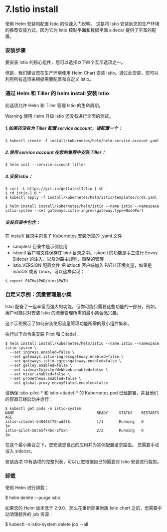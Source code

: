 # 7.Istio install
使用 Helm 安装和配置 Istio 的快速入门说明。 这是将 Istio 安装到您的生产环境的推荐安装方式，因为它为 Istio 控制平面和数据平面 sidecar 提供了丰富的配置。

### 安装步骤
要安装 Istio 的核心组件，您可以选择以下四个互斥选项之一。

但是，我们建议您在生产环境使用 Helm Chart 安装 Istio。通过此安装，您可以利用所有选项来根据需要配置和自定义 Istio。

### 通过 Helm 和 Tiller 的 helm install 安装 Istio
此选项允许 Helm 和 Tiller 管理 Istio 的生命周期。

Warning 使用 Helm 升级 Istio 还没有进行全面的测试。

##### 1.如果还没有为 Tiller 配置 service account，请配置一个：
```
$ kubectl create -f install/kubernetes/helm/helm-service-account.yaml
```
##### 2.使用 service account 在您的集群中安装 Tiller：
```
$ helm init --service-account tiller
```
##### 3.安装 Istio：
```
$ curl -L https://git.io/getLatestIstio | sh -
$ cd istio-1.0.*
$ kubectl apply -f install/kubernetes/helm/istio/templates/crds.yaml

$ helm install install/kubernetes/helm/istio --name istio --namespace istio-system --set gateways.istio-ingressgateway.type=NodePort
```
##### 安装目录中包含：

在 install/ 目录中包含了 Kubernetes 安装所需的 .yaml 文件
- samples/ 目录中是示例应用
- istioctl 客户端文件保存在 bin/ 目录之中。istioctl 的功能是手工进行 Envoy Sidecar 的注入，以及对路由规则、策略的管理
- istio.VERSION 配置文件
把 istioctl 客户端加入 PATH 环境变量，如果是 macOS 或者 Linux，可以这样实现：
```
$ export PATH=$PWD/bin:$PATH
```


### 自定义示例：流量管理最小集
Istio 配备了一组丰富而强大的功能，但你可能只需要这些功能的一部分。例如，用户可能只对安装 Istio 的流量管理所需的最小集合感兴趣。

这个示例展示了如何安装使用流量管理功能所需的最小组件集和。

执行以下命令来安装 Pilot 和 Citadel：
```
$ helm install install/kubernetes/helm/istio --name istio --namespace istio-system \
  --set ingress.enabled=false \
  --set gateways.istio-ingressgateway.enabled=false \
  --set gateways.istio-egressgateway.enabled=false \
  --set galley.enabled=false \
  --set sidecarInjectorWebhook.enabled=false \
  --set mixer.enabled=false \
  --set prometheus.enabled=false \
  --set global.proxy.envoyStatsd.enabled=false
```
请确保 istio-pilot-* 和 istio-citadel-* 的 Kubernetes pod 已经部署，并且他们的容器已经启动并运行：
```
$ kubectl get pods -n istio-system
NAME                                     READY     STATUS    RESTARTS   AGE
istio-citadel-b48446f79-wd4tk            1/1       Running   0          1m
istio-pilot-58c65f74bc-2f5xn             2/2       Running   0          1m
```
在这个最小集合之下，您安装您自己的应用并为实例配置请求路由。 您需要手动注入 sidecar。

安装选项 中有选项的完整列表，可以让您根据自己的需要对 Istio 安装进行裁剪。

### 卸载
使用 Helm 进行卸载：

$ helm delete --purge istio

如果您的 Helm 版本低于 2.9.0，那么在重新部署新版 Istio chart 之前，您需要手动清理额外的 job 资源：

$ kubectl -n istio-system delete job --all